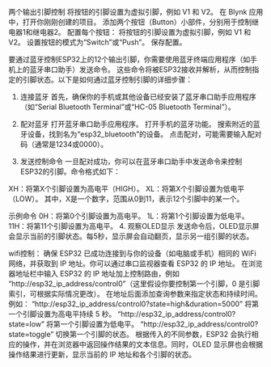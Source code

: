 两个输出引脚控制
将按钮的引脚设置为虚拟引脚，例如 V1 和 V2。
在 Blynk 应用中，打开你刚刚创建的项目。
添加两个按钮（Button）小部件，分别用于控制继电器1和继电器2。
配置每个按钮：
将按钮的引脚设置为虚拟引脚，例如 V1 和 V2。
设置按钮的模式为“Switch”或“Push”。
保存配置。



要通过蓝牙控制ESP32上的12个输出引脚，你需要使用蓝牙终端应用程序（如手机上的蓝牙串口助手）发送命令。
这些命令将被ESP32接收并解析，从而控制指定的引脚状态。以下是如何通过蓝牙控制引脚的详细步骤：

1. 连接蓝牙
首先，确保你的手机或其他设备已经安装了蓝牙串口助手应用程序（如“Serial Bluetooth Terminal”或“HC-05 Bluetooth Terminal”）。

2. 配对蓝牙
打开蓝牙串口助手应用程序。
打开手机的蓝牙功能。
搜索附近的蓝牙设备，找到名为“esp32_bluetooth”的设备。
点击配对，可能需要输入配对码（通常是1234或0000）。
3. 发送控制命令
一旦配对成功，你可以在蓝牙串口助手中发送命令来控制ESP32的引脚。命令格式如下：

XH：将第X个引脚设置为高电平（HIGH）。
XL：将第X个引脚设置为低电平（LOW）。
其中，X是一个数字，范围从0到11，表示12个引脚中的某一个。

示例命令
0H：将第0个引脚设置为高电平。
1L：将第1个引脚设置为低电平。
11H：将第11个引脚设置为高电平。
4. 观察OLED显示
发送命令后，OLED显示屏会显示当前的引脚状态。每5秒，显示屏会自动翻页，显示另一组引脚的状态。



wifi控制：
确保 ESP32 已成功连接到与你的设备（如电脑或手机）相同的 WiFi 网络，并获取到 IP 地址。你可以通过串口监视器查看 ESP32 的 IP 地址。
在浏览器地址栏中输入 ESP32 的 IP 地址加上控制路由，例如 “http://esp32_ip_address/control0”（这里假设你要控制第一个引脚，0 是引脚索引，可根据实际情况更改）。
在地址后面添加查询参数来指定状态和持续时间。例如：
“http://esp32_ip_address/control0?state=high&duration=5000” 将第一个引脚设置为高电平持续 5 秒。
“http://esp32_ip_address/control0?state=low” 将第一个引脚设置为低电平。
“http://esp32_ip_address/control0?state=toggle” 切换第一个引脚的状态。
根据传入的不同参数，ESP32 会执行相应的操作，并在浏览器中返回操作结果的文本信息。同时，OLED 显示屏也会根据操作结果进行更新，显示当前的 IP 地址和各个引脚的状态。
